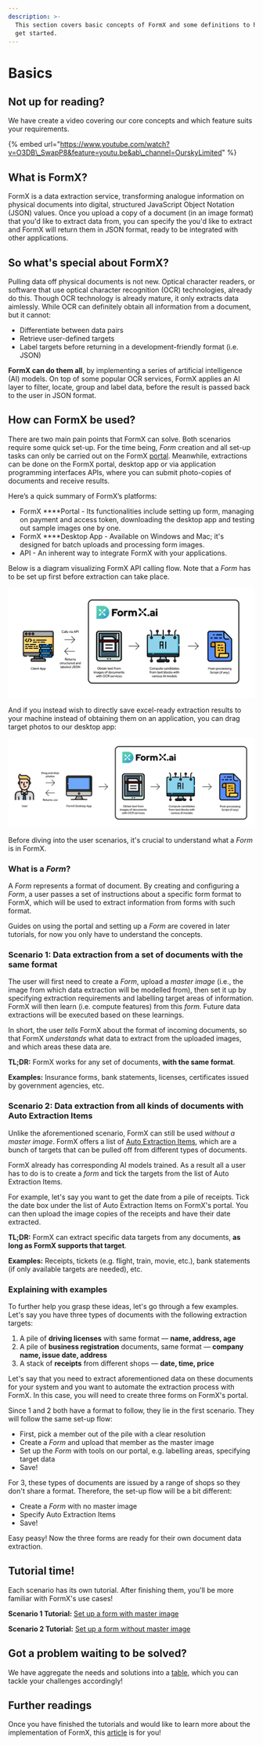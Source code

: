 ```yaml
---
description: >-
  This section covers basic concepts of FormX and some definitions to help you
  get started.
---
```


# Basics

## Not up for reading?

We have create a video covering our core concepts and which feature suits your requirements.

{% embed url="https://www.youtube.com/watch?v=O3DB\_SwapP8&feature=youtu.be&ab\_channel=OurskyLimited" %}

## What is FormX?

FormX is a data extraction service, transforming analogue information on physical documents into digital, structured JavaScript Object Notation \(JSON\) values. Once you upload a copy of a document \(in an image format\) that you'd like to extract data from, you can specify the you'd like to extract and FormX will return them in JSON format, ready to be integrated with other applications.

## So what's special about FormX?

Pulling data off physical documents is not new. Optical character readers, or software that use optical character recognition \(OCR\) technologies, already do this. Though OCR technology is already mature, it only extracts data aimlessly. While OCR can definitely obtain all information from a document, but it cannot:

* Differentiate between data pairs
* Retrieve user-defined targets
* Label targets before returning in a development-friendly format \(i.e. JSON\)

**FormX can do them all**, by implementing a series of artificial intelligence \(AI\) models. On top of some popular OCR services, FormX applies an AI layer to filter, locate, group and label data, before the result is passed back to the user in JSON format.

## How can FormX be used?

There are two main pain points that FormX can solve. Both scenarios require some quick set-up. For the time being, _Form_ creation and all set-up tasks can only be carried out on the FormX [portal](https://formextractor.oursky.com/form). Meanwhile, extractions can be done on the FormX portal, desktop app or via application programming interfaces APIs, where you can submit photo-copies of documents and receive results.

Here’s a quick summary of FormX’s platforms:

* FormX ****Portal - Its functionalities include setting up form, managing on payment and access token, downloading the desktop app and testing out sample images one by one.
* FormX ****Desktop App - Available on Windows and Mac; it's designed for batch uploads and processing form images.
* API - An inherent way to integrate FormX with your applications.

Below is a diagram visualizing FormX API calling flow. Note that a _Form_ has to be set up first before extraction can take place.

![](.gitbook/assets/screenshot-2020-10-08-at-4.10.59-pm%20%281%29.png)

And if you instead wish to directly save excel-ready extraction results to your machine instead of obtaining them on an application, you can drag target photos to our desktop app:

![](.gitbook/assets/screenshot-2020-10-08-at-4.10.09-pm.png)

Before diving into the user scenarios, it's crucial to understand what a _Form_ is in FormX.

### What is a _Form_?

A _Form_ represents a format of document. By creating and configuring a _Form_, a user passes a set of instructions about a specific form format to FormX, which will be used to extract information from forms with such format.

Guides on using the portal and setting up a _Form_ are covered in later tutorials, for now you only have to understand the concepts.

### Scenario 1: Data extraction from a set of documents with the same format

The user will first need to create a _Form_, upload a _master image_ \(i.e., the image from which data extraction will be modelled from\), then set it up by specifying extraction requirements and labelling target areas of information. FormX will then learn \(i.e. compute features\) from this _form._ Future data extractions will be executed based on these learnings. 

In short, the user _tells_ FormX about the format of incoming documents, so that FormX _understands_ what data to extract from the uploaded images, and which areas these data are.

**TL;DR:** FormX works for any set of documents, **with the same format**.

**Examples:** Insurance forms, bank statements, licenses, certificates issued by government agencies, etc.

### Scenario 2: Data extraction from all kinds of documents with Auto Extraction Items

Unlike the aforementioned scenario, FormX can still be used _without a_  _master image_. FormX offers a list of [Auto Extraction Items](features/auto-extraction-items.md), which are a bunch of targets that can be pulled off from different types of documents.

FormX already has corresponding AI models trained. As a result all a user has to do is to create a _form_ and tick the targets from the list of Auto Extraction Items. 

For example, let's say you want to get the date from a pile of receipts. Tick the date box under the list of Auto Extraction Items on FormX's portal. You can then upload the image copies of the receipts and have their date extracted.

**TL;DR:** FormX can extract specific data targets from any documents, **as long as FormX supports that target**.

**Examples:** Receipts, tickets \(e.g. flight, train, movie, etc.\), bank statements \(if only available targets are needed\), etc.

### Explaining with examples

To further help you grasp these ideas, let's go through a few examples. Let's say you have three types of documents with the following extraction targets:

1. A pile of **driving licenses** with same format — **name, address, age**
2. A pile of **business registration** documents, same format — **company name, issue date, address**
3. A stack of **receipts** from different shops — **date, time, price**

Let's say that you need to extract aforementioned data on these documents for your system and you want to automate the extraction process with FormX. In this case, you will need to create three forms on FormX's portal. 

Since 1 and 2 both have a format to follow, they lie in the first scenario. They will follow the same set-up flow:

* First, pick a member out of the pile with a clear resolution
* Create a _Form_ and upload that member as the master image
* Set up the _Form_ with tools on our portal, e.g. labelling areas, specifying target data
* Save!

For 3, these types of documents are issued by a range of shops so they don't share a format. Therefore, the set-up flow will be a bit different:

* Create a _Form_ with no master image
* Specify Auto Extraction Items
* Save!

Easy peasy! Now the three forms are ready for their own document data extraction.

## Tutorial time!

Each scenario has its own tutorial. After finishing them, you'll be more familiar with FormX's use cases!

**Scenario 1 Tutorial:** [Set up a form with master image](get-started/set-up-a-form-with-master-image.md)

**Scenario 2 Tutorial:** [Set up a form without master image](get-started/set-up-a-form-without-master-image.md)

## Got a problem waiting to be solved?

We have aggregate the needs and solutions into a [table](get-started/feature-pointing-guide.md), which you can tackle your challenges accordingly! 

## Further readings

Once you have finished the tutorials and would like to learn more about the implementation of FormX, this [article](https://code.oursky.com/how-to-implement-receipt-data-extraction-ocr-regex-ai/) is for you!

